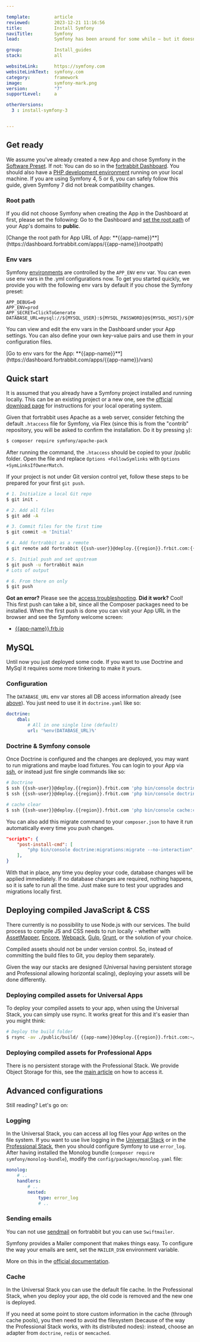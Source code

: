 ```yaml
---

template:         article
reviewed:         2023-12-21 11:16:56
title:            Install Symfony
naviTitle:        Symfony
lead:             Symfony has been around for some while — but it doesn't look old. Learn how to install and tune Symfony on fortrabbit.

group:            Install_guides
stack:            all

websiteLink:      https://symfony.com
websiteLinkText:  symfony.com
category:         framework
image:            symfony-mark.png
version:          "7"
supportLevel:     a

otherVersions:
  3 : install-symfony-3


---
```



## Get ready

We assume you've already created a new App and chose Symfony in the [Software Preset](app#toc-software-preset). If not: You can do so in the [fortrabbit Dashboard](/dashboard). You should also have a [PHP development environment](/local-development) running on your local machine. If you are using Symfony 4, 5 or 6, you can safely follow this guide, given Symfony 7 did not break compatibility changes.

### Root path

If you did not choose Symfony when creating the App in the Dashboard at first, please set the following: Go to the Dashboard and [set the root path](/app#toc-root-path) of your App's domains to **public**.

<div markdown="1" data-user="known">
[Change the root path for App URL of App: **{{app-name}}**](https://dashboard.fortrabbit.com/apps/{{app-name}}/rootpath)
</div>

### Env vars

Symfony [environments](https://symfony.com/doc/current/configuration.html#configuration-based-on-environment-variables) are controlled by the `APP_ENV` env var. You can even use env vars in the .yml configurations now. To get you started quickly, we provide you with the following env vars by default if you chose the Symfony preset:

```osterei32
APP_DEBUG=0
APP_ENV=prod
APP_SECRET=ClickToGenerate
DATABASE_URL=mysql://${MYSQL_USER}:${MYSQL_PASSWORD}@${MYSQL_HOST}/${MYSQL_DATABASE}
```

You can view and edit the env vars in the Dashboard under your App settings. You can also define your own key-value pairs and use them in your configuration files.

<div markdown="1" data-user="known">
[Go to env vars for the App: **{{app-name}}**](https://dashboard.fortrabbit.com/apps/{{app-name}}/vars)
</div>

## Quick start

It is assumed that you already have a Symfony project installed and running locally. This can be an existing project or a new one, see the [official download page](https://symfony.com/download) for instructions for your local operating system.

Given that fortrabbit uses Apache as a web server, consider fetching the default `.htaccess` file for Symfony, via Flex (since this is from the "contrib" repository, you will be asked to confirm the installation. Do it by pressing `y`):

```bash
$ composer require symfony/apache-pack
```

After running the command, the `.htaccess` should be copied to your /public folder. Open the file and replace `Options +FollowSymlinks` with `Options +SymLinksIfOwnerMatch`.

If your project is not under Git version control yet, follow these steps to be prepared for your first `git push`.

```bash
# 1. Initialize a local Git repo
$ git init .

# 2. Add all files
$ git add -A

# 3. Commit files for the first time
$ git commit -m 'Initial'

# 4. Add fortrabbit as a remote
$ git remote add fortrabbit {{ssh-user}}@deploy.{{region}}.frbit.com:{{app-name}}.git

# 5. Initial push and set upstream
$ git push -u fortrabbit main
# Lots of output

# 6. From there on only
$ git push
```

**Got an error?** Please see the [access troubleshooting](/access-methods#toc-troubleshooting). **Did it work?** Cool! This first push can take a bit, since all the Composer packages need to be installed. When the first push is done you can visit your App URL in the browser and see the Symfony welcome screen:

* [{{app-name}}.frb.io](https://{{app-name}}.frb.io)

## MySQL

Until now you just deployed some code. If you want to use Doctrine and MySql it requires some more tinkering to make it yours.

### Configuration

The `DATABASE_URL` env var stores all DB access information already (see [above](#toc-env-vars)). You just need to use it in `doctrine.yaml` like so:  

```yaml
doctrine:
    dbal:
        # All in one single line (default)
        url: '%env(DATABASE_URL)%'

```

### Doctrine & Symfony console

Once Doctrine is configured and the changes are deployed, you may want to run migrations and maybe load fixtures. You can login to your App via [ssh](ssh), or instead just fire single commands like so:

```bash
# Doctrine
$ ssh {{ssh-user}}@deploy.{{region}}.frbit.com 'php bin/console doctrine:migrations:migrate'
$ ssh {{ssh-user}}@deploy.{{region}}.frbit.com 'php bin/console doctrine:fixtures:load'

# cache clear
$ ssh {{ssh-user}}@deploy.{{region}}.frbit.com 'php bin/console cache:clear'
```

You can also add this migrate command to your `composer.json` to have it run automatically every time you push changes.

```json
"scripts": {
    "post-install-cmd": [
        "php bin/console doctrine:migrations:migrate --no-interaction",
    ],
}
```

With that in place, any time you deploy your code, database changes will be applied immediately. If no database changes are required, nothing happens, so it is safe to run all the time. Just make sure to test your upgrades and migrations locally first.

## Deploying compiled JavaScript & CSS

There currently is no possibility to use Node.js with our services. The build process to compile JS and CSS needs to run locally - whether with [AssetMapper](https://symfony.com/doc/current/frontend/asset_mapper.html), [Encore](https://symfony.com/doc/current/frontend/encore/index.html), [Webpack](https://www.npmjs.com/package/webpack), [Gulp](https://www.npmjs.com/package/gulp), [Grunt](https://www.npmjs.com/package/grunt), or the solution of your choice.

Compiled assets should not be under version control. So, instead of committing the build files to Git, you deploy them separately. 

Given the way our stacks are designed (Universal having persistent storage and Professional allowing horizontal scaling), deploying your assets will be done differently.

### Deploying compiled assets for Universal Apps

To deploy your compiled assets to your app, when using the Universal Stack, you can simply use rsync. It works great for this and it's easier than you might think:

```bash
# Deploy the build folder
$ rsync -av ./public/build/ {{app-name}}@deploy.{{region}}.frbit.com:~/public/build/
```

### Deploying compiled assets for Professional Apps

There is no persistent storage with the Professional Stack.  We provide Object Storage for this, see the [main article](/object-storage) on how to access it.

## Advanced configurations

Still reading? Let's go on:

### Logging

In the Universal Stack, you can access all log files your App writes on the file system. If you want to use live logging in the [Universal Stack](logging-uni#toc-live-log-access) or in the [Professional Stack](logging-pro), then you should configure Symfony to use `error_log`. After having installed the Monolog bundle (`composer require symfony/monolog-bundle`), modify the `config/packages/monolog.yaml` file:

``` yml
monolog:
    # ..
    handlers:
        # ..
        nested:
            type: error_log
            # ..
```

### Sending emails

You can not use [sendmail](quirks#toc-mailing) on fortrabbit but you can use `Swiftmailer`.

Symfony provides a Mailer component that makes things easy. To configure the way your emails are sent, set the `MAILER_DSN` environment variable.

More on this in the [official documentation](https://symfony.com/doc/current/mailer.html).

### Cache

In the Universal Stack you can use the default file cache. In the Professional Stack, when you deploy your app, the old code is removed and the new one is deployed.

If you need at some point to store custom information in the cache (through cache pools), you then need to avoid the filesystem (because of the way the Professional Stack works, with its distributed nodes): instead, choose an adapter from `doctrine`, `redis` or `memcached`.
